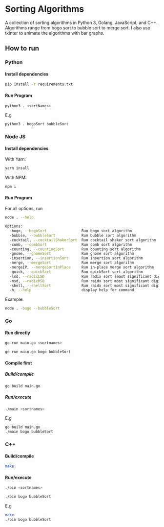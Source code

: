 # Sorting Algorithms #
A collection of sorting algorithms in Python 3, Golang, JavaScript, and C++. Algorithms range from bogo sort to bubble sort to merge sort. I also use tkinter to animate the algorithms with bar graphs.

## How to run ##
### Python ###
#### Install dependencies ####
```bash
pip install -r requirements.txt
```
#### Run Program ####
```bash
python3 . <sortNames>
```
E.g
```bash
python3 . bogoSort bubbleSort
```

### Node JS ###
#### Install dependencies ####
With Yarn:
```bash
yarn insall
```
With NPM:
```bash
npm i
```
#### Run Program ####
For all options, run
```bash
node . --help
```
```bash
Options:
  -bogo, --bogoSort                Run bogo sort algorithm
  -bubble, --bubbleSort            Run bubble sort algorithm
  -cocktail, --cocktailShakerSort  Run cocktail shaker sort algorithm
  -comb, --combSort                Run comb sort algorithm
  -counting, --countingSort        Run counting sort algorithm
  -gnome, --gnomeSort              Run gnome sort algorithm
  -insertion, --insertionSort      Run insertion sort algorithm
  -merge, --mergeSort              Run merge sort algorithm
  -mergeIP, --mergeSortInPlace     Run in-place merge sort algorithm
  -quick, --quickSort              Run quickSort sort algorithm
  -lsd, --radixLSD                 Run radix sort least significant digit algorithm
  -msd, --radixMSD                 Run raidx sort most significant digit algorithm
  -shell, --shellSort              Run raidx sort most significant digit algorithm
  -h, --help                       display help for command
```
Example:
```bash
node . -bogo --bubbleSort
```

### Go ###
#### Run directly
```bash
go run main.go <sortnames>
```
```bash
go run main.go bogo bubbleSort
```
#### Compile first ####
##### Build/compile #####
```bash
go build main.go
```
##### Run/execute #####
```bash
./main <sortnames>
```
E.g
```bash
go build main.go
./main bogo bubbleSort
```

### C++ ###
#### Build/compile ####
```bash
make
```
#### Run/execute ####
```bash
./bin <sortnames>
```
```bash
./bin bogo bubbleSort
```
E.g
```bash
make
./bin bogo bubbleSort
```
